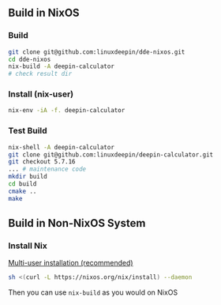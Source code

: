 ## Build in NixOS

### Build 

```bash
git clone git@github.com:linuxdeepin/dde-nixos.git
cd dde-nixos
nix-build -A deepin-calculator
# check result dir
```

### Install (nix-user)

```bash
nix-env -iA -f. deepin-calculator
```

### Test Build

```bash
nix-shell -A deepin-calculator
git clone git@github.com:linuxdeepin/deepin-calculator.git
git checkout 5.7.16
... # maintenance code
mkdir build
cd build
cmake ..
make
```

## Build in Non-NixOS System

### Install Nix

[Multi-user installation (recommended)](https://nixos.org/download.html#nix-install-linux)

```bash
sh <(curl -L https://nixos.org/nix/install) --daemon
```
Then you can use `nix-build` as you would on NixOS
